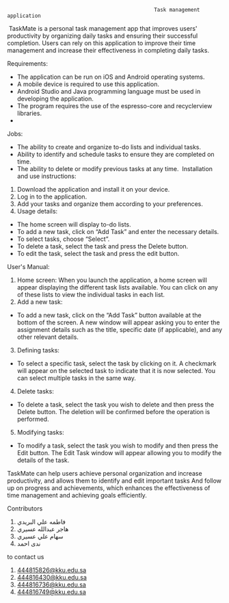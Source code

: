
                                                    Task management application

‎
TaskMate is a personal task management app that improves users' productivity by organizing daily tasks and ensuring their successful completion.
  Users can rely on this application to improve their time management and increase their effectiveness in completing daily tasks.
  
Requirements:
- The application can be run on iOS and Android operating systems.
- A mobile device is required to use this application.
- Android Studio and Java programming language must be used in developing the application.
- The program requires the use of the espresso-core and recyclerview libraries.
- 
Jobs:
- The ability to create and organize to-do lists and individual tasks.
- Ability to identify and schedule tasks to ensure they are completed on time.
- The ability to delete or modify previous tasks at any time.
‎
Installation and use instructions:
1. Download the application and install it on your device.
2. Log in to the application.
3. Add your tasks and organize them according to your preferences.
4. Usage details:
- The home screen will display to-do lists.
- To add a new task, click on “Add Task” and enter the necessary details.
- To select tasks, choose “Select”.
- To delete a task, select the task and press the Delete button.
- To edit the task, select the task and press the edit button.

User's Manual:
1. Home screen:
When you launch the application, a home screen will appear displaying the different task lists available. You can click on any of these lists to view the individual tasks in each list.
2. Add a new task:
- To add a new task, click on the “Add Task” button available at the bottom of the screen. A new window will appear asking you to enter the assignment details such as the title, specific date (if applicable), and any other relevant details.
3. Defining tasks:
- To select a specific task, select the task by clicking on it. A checkmark will appear on the selected task to indicate that it is now selected. You can select multiple tasks in the same way.
4. Delete tasks:
- To delete a task, select the task you wish to delete and then press the Delete button. The deletion will be confirmed before the operation is performed.
5. Modifying tasks:
- To modify a task, select the task you wish to modify and then press the Edit button. The Edit Task window will appear allowing you to modify the details of the task.

TaskMate can help users achieve personal organization and increase productivity, and allows them to identify and edit important tasks
And follow up on progress and achievements, which enhances the effectiveness of time management and achieving goals efficiently.

Contributors
 
1.	فاطمه علي البريدي 
2.	هاجر عبدالله عسيري 
3.	سهام علي عسيري
4.	ندى احمد
   
to contact us

1.	444815826@kku.edu.sa
2.	444816430@kku.edu.sa
3.	444816736@kku.edu.sa
4.	444816749@kku.edu.sa

